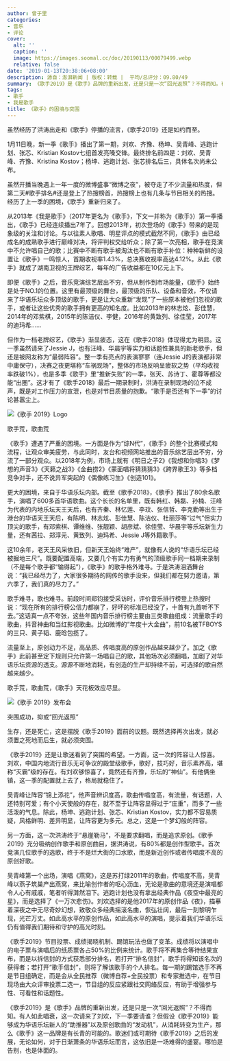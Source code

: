 ```yaml
---
author: 曾于里
categories:
- 音乐
- 评论
cover:
  alt: ''
  caption: ''
  image: https://images.soomal.cc/doc/20190113/00079499.webp
  relative: false
date: '2019-01-13T20:38:06+08:00'
description: 源自：澎湃新闻 | 版权：转载 |  平均/总评分：09.80/49
summary: 《歌手2019》是《歌手》品牌的重新出发，还是只是一次“回光返照”？不得而知。有人如此唱衰，这一次请来了刘欢，下一季要请谁？但假设《歌手2019》能够成为华语乐坛新人的“助推器”以及原创歌曲的“发动机”，从消耗转变为生产，那么《歌手》这一品牌是有长青的可能的……
tags:
- 歌手
- 我是歌手
title: 《歌手》的困境与突围
---
```


虽然经历了洪涛出走和《歌手》停播的流言，《歌手2019》还是如约而至。

1月11日晚，新一季《歌手》播出了第一期，刘欢、齐豫、杨坤、吴青峰、逃跑计划、张芯、Kristian Kostov七组首发亮嗓交锋。最终排名前四是：刘欢、吴青峰、齐豫、Kristina Kostov；杨坤、逃跑计划、张芯排名后三，具体名次尚未公布。

虽然开播当晚遇上一年一度的微博盛事“微博之夜”，被夺走了不少流量和热度，但第二天#歌手排名#还是登上了热搜榜首，热搜榜上也有几条与节目相关的热搜。经历了上一季的困境，《歌手》重新归来了。

从2013年《我是歌手》（2017年更名为《歌手》，下文一并称为《歌手》）第一季播出，《歌手》已经连续播出7年了。回想2013年，初次登场的《歌手》带来的是现象级的关注和讨论。与以往素人歌唱、明星评点的模式截然不同，《歌手》由已经成名的成熟歌手进行巅峰对决，将评判权交给听众；除了第一次亮相，歌手在竞演中不允许唱自己的歌；比赛中不断有歌手被淘汰也不断有歌手补位：种种新鲜的设置让《歌手》一鸣惊人，首期收视率1.43%，总决赛收视率高达4.12%。从此《歌手》就成了湖南卫视的王牌综艺，每年的广告收益都在10亿元上下。

即便《歌手》之后，音乐竞演综艺层出不穷，但从制作到市场能量，《歌手》始终是处于NO.1的位置。这里有最顶级的舞台，最顶级的乐队、设备和音效，不仅请来了华语乐坛众多顶级的歌手，更是让大众重新“发现”了一些原本被他们忽视的歌手，或者让这些优秀的歌手拥有更高的知名度。比如2013年的林志炫、彭佳慧，2014年的邓紫棋，2015年的陈洁仪、李健，2016年的黄致列、徐佳莹，2017年的迪玛希……

但作为一档老牌综艺，《歌手》渐显疲态，这在《歌手2018》体现得尤为明显。这一季虽然请来了Jessie J，也有汪峰、华晨宇等实力和话题性兼具的新老歌手，但还是被网友称为“最弱阵容”。整一季有亮点的表演寥寥（连Jessie J的表演都非常中庸保守），决赛之夜更堪称“车祸现场”，整体的市场反响呈疲软之势（平均收视率跌破1%），也是多季《歌手》里“推新失败”的一季，张天、苏诗丁、霍尊等都没能“出圈”。这才有了《歌手2018》最后一期录制时，洪涛在录制现场的泣不成声，既是对工作压力的宣泄，也是对节目质量的抱歉。“歌手是否还有下一季”的讨论甚嚣尘上。

![《歌手 2019》Logo](https://images.soomal.cc/doc/20190113/00079497.webp)





歌手荒，歌曲荒

《歌手》遭遇了严重的困境。一方面是作为“综N代”，《歌手》的整个比赛模式和流程，让观众审美疲劳，与此同时，友台和视频网站推出的音乐综艺层出不穷，分流了一部分观众。以2018年为例，市场上就有《明日之子2》《我想和你唱3》《梦想的声音3》《天籁之战3》《金曲捞2》《蒙面唱将猜猜猜3》《跨界歌王3》等多档竞争对手，还不说异军突起的《偶像练习生》《创造101》。

更大的困境，来自于华语乐坛内部。截至《歌手2018》，《歌手》推出了80余名歌手，演唱了600多首华语歌曲。这个长长的名单里，既有韩红、韩磊、孙楠、汪峰为代表的内地乐坛天王天后，也有齐秦、林忆莲、李玟、张信哲、李克勤等出生于港台的华语天王天后，有陈明、林志炫、彭佳慧、陈洁仪、杜丽莎等“过气”但实力顶尖的歌手，有邓紫棋、谭维维、张靓颖、胡彦斌、徐佳莹、华晨宇等乐坛新生力量，还有茜拉、郑淳元、黄致列、迪玛希、Jessie J等外籍歌手。

这10余年，老天王风采依旧，但新天王始终“难产”，就像有人说的“华语乐坛已经被掘地三尺”。既要配置高端，又要几个有实力有勇气的顶级歌手同一档期来录制（不是每个歌手都“输得起”），《歌手》的歌手格外难寻。于是洪涛泪洒舞台说：“我已经尽力了，大家很多期待的网传的歌手没来，但我们都在努力邀请，第六季了，我们真的尽力了。”

歌手难寻，歌也难寻。前段时间郑钧接受采访时，评价音乐排行榜登上热搜时说：“现在所有的排行榜公信力都崩了，好坏的标准已经没了，十首有九首听不下去。”这话真一点不夸张，这些年国内音乐排行榜主要由三类歌曲组成：流量歌手的歌曲，抖音神曲和当红影视歌曲。比如微博的“年度十大金曲”，前10名被TFBOYS的三只、黄子韬、鹿晗包揽了。

流量至上，原创动力不足，高品质、传唱度高的原创作品越来越少了。加之《歌手》此前甚至定下规则只允许第一场唱自己的歌，其他场次必须翻唱，加剧了对华语乐坛资源的透支。源源不断地消耗，有创造的生产却持续不前，可选择的歌自然越来越少。

歌手荒，歌曲荒，《歌手》天花板效应尽显。

![《歌手 2019》发布会](https://images.soomal.cc/doc/20190113/00079498.webp)





突围成功，抑或“回光返照”

生存，还是死亡，这是摆脱《歌手2019》面前的议题。既然选择再次出发，就必须置之死地而后生，就必须突围。

《歌手2019》还是让歌迷看到了突围的希望。一方面，这一次的阵容让人惊喜。刘欢，中国内地流行音乐无可争议的殿堂级歌手，歌好，技巧好，音乐素养高，堪称“灭霸”级的存在。有刘欢够惊喜了，竟然还有齐豫，乐坛的“神仙”。有他俩坐镇，这一季的配置就上去了，格局就稳住了。

吴青峰让阵容“锦上添花”，他声音辨识度高，歌曲传唱度高，有流量，有话题，人还特别可爱；有个小天使般的存在，就不至于让阵容显得过于“庄重”，而多了一些活泼的气息。除此，杨坤、逃跑计划、张芯、Kristian Kostov，实力都不容易质疑，风格鲜明、差异明显，让阵容更为多元。总之，这是一个梦幻般的阵容。

另一方面，这一次洪涛终于“悬崖勒马”，不是要求翻唱，而是追求原创。《歌手2019》充分吸纳创作歌手和原创曲目，据洪涛说，有80%都是创作型歌手。首次竞演几位歌手的选歌，终于不是烂大街的口水歌，而是新近创作或者传唱度不高的原创好歌。

吴青峰第一个出场，演唱《燕窝》，这是苏打绿2011年的歌曲，传唱度不高，吴青峰以燕子筑巢产出燕窝，来比喻创作者的呕心沥血，无论是歌曲的意境还是演唱都令人心有戚戚，笔者听得潸然泪下。逃跑计划也没有拿出经典作品《夜空中最亮的星》，而是选择了《一万次悲伤》。刘欢选择的是他2017年的原创作品《夜》，描摹着深夜之中无尽奇妙幻想，致敬众多经典摇滚名曲，恢弘壮阔，最后一刻黎明乍现，光芒万丈。如此高水平的原创作品，如此高水平的演唱，提示着我们华语乐坛仍有值得我们期待和守护的高光时刻。

《歌手2019》节目投票、成绩揭晓机制、踢馆玩法也做了变革。成绩将以演唱中的电子票与演唱后的纸质票各占50%的比例来统计。歌手将不再集合等待结果宣布，而是以拆信封的方式获悉部分排名，若打开“排名信封”，歌手将得知该名次的获得者；若打开“歌手信封”，则将了解该歌手的个人排名。每一期的踢馆选手不再是节目组确定，而是会从全民推荐（微博自荐+全民投票）和专家推选中，在节目现场由大众评审投票二选一，节目组的反应紧跟社交网络反应，有助于增强参与性、可看性和话题性。

《歌手2019》是《歌手》品牌的重新出发，还是只是一次“回光返照”？不得而知。有人如此唱衰，这一次请来了刘欢，下一季要请谁？但假设《歌手2019》能够成为华语乐坛新人的“助推器”以及原创歌曲的“发动机”，从消耗转变为生产，那么《歌手》这一品牌是有长青的可能的。歌迷们或可期待《歌手2019》之后的发展，无论如何，对于日渐萧条的华语乐坛而言，这依旧是一场难得的盛宴。哪怕是告别，也是体面的。